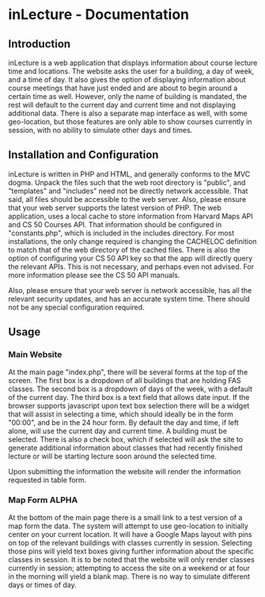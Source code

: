 # inLecture - Documentation

## Introduction
inLecture is a web application that displays information about course lecture
time and locations. The website asks the user for a building, a day of week, and
a time of day. It also gives the option of displaying information about course
meetings that have just ended and are about to begin around a certain time as
well. However, only the name of building is mandated, the rest will default to
the current day and current time and not displaying additional data. There is
also a separate map interface as well, with some geo-location, but those
features are only able to show courses currently in session, with no ability to
simulate other days and times.

## Installation and Configuration
inLecture is written in PHP and HTML, and generally conforms to the MVC dogma.
Unpack the files such that the web root directory is "public", and "templates"
and "includes" need not be directly network accessible. That said, all files
should be accessible to the web server. Also, please ensure that your
web server supports the latest version of PHP. The web application, uses a local
cache to store information from Harvard Maps API and CS 50 Courses API. That
information should be configured in "constants.php", which is included in the
includes directory. For most installations, the only change required is changing
the CACHELOC definition to match that of the web directory of the cached files.
There is also the option of configuring your CS 50 API key so that the app will
directly query the relevant APIs. This is not necessary, and perhaps even not
advised. For more information please see the CS 50 API manuals.

Also, please ensure that your web server is network accessible, has all the
relevant security updates, and has an accurate system time. There should not be
any special configuration required.

## Usage

### Main Website

At the main page "index.php", there will be several forms at the top of the
screen. The first box is a dropdown of all buildings that are holding FAS
classes. The second box is a dropdown of days of the week, with a default of
the current day. The third box is a text field that allows date input. If the
browser supports javascript upon text box selection there will be a widget that
will assist in selecting a time, which should ideally be in the form "00:00",
and be in the 24 hour form. By default the day and time, if left alone, will
use the current day and current time. A building must be selected. There is
also a check box, which if selected will ask the site to generate additional
information about classes that had recently finished lecture or will be
starting lecture soon around the selected time.

Upon submitting the information the website will render the information
requested in table form.

### Map Form ALPHA

At the bottom of the main page there is a small link to a test version of a map
form the data. The system will attempt to use geo-location to initially center
on your current location. It will have a Google Maps layout with pins on top of
the relevant buildings with classes currently in session. Selecting those pins
will yield text boxes giving further information about the specific classes
in session. It is to be noted that the website will only render classes
currently in session; attempting to access the site on a weekend or at four
in the morning will yield a blank map. There is no way to simulate different
days or times of day.
